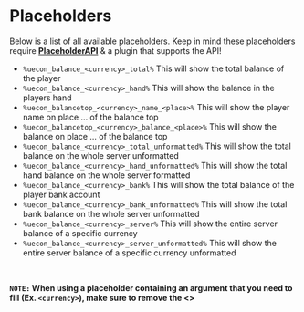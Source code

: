 # Placeholders
Below is a list of all available placeholders. Keep in mind these placeholders require **[PlaceholderAPI](https://www.spigotmc.org/resources/6245/)** & a plugin that supports the API!
<br>

* `%uecon_balance_<currency>_total%`
  This will show the total balance of the player
* `%uecon_balance_<currency>_hand%`
  This will show the balance in the players hand
* `%uecon_balancetop_<currency>_name_<place>%`
  This will show the player name on place ... of the balance top
* `%uecon_balancetop_<currency>_balance_<place>%`
  This will show the balance on place ... of the balance top
* `%uecon_balance_<currency>_total_unformatted%`
  This will show the total balance on the whole server unformatted
* `%uecon_balance_<currency>_hand_unformatted%`
  This will show the total hand balance on the whole server formatted
* `%uecon_balance_<currency>_bank%`
  This will show the total balance of the player bank account
* `%uecon_balance_<currency>_bank_unformatted%`
  This will show the total bank balance on the whole server unformatted
* `%uecon_balance_<currency>_server%`
  This will show the entire server balance of a specific currency
* `%uecon_balance_<currency>_server_unformatted%`
  This will show the entire server balance of a specific currency unformatted
<br>

**`NOTE:` When using a placeholder containing an argument that you need to fill (Ex. `<currency>`), make sure to remove the <>**

